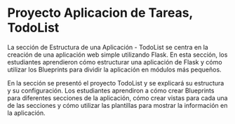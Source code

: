 # Proyecto Aplicacion de Tareas, TodoList
La sección de Estructura de una Aplicación - TodoList se centra en la creación de una aplicación web simple utilizando Flask. 
En esta sección, los estudiantes aprendieron cómo estructurar una aplicación de Flask y cómo utilizar los Blueprints para dividir la aplicación en módulos más pequeños.

En la sección se presentó el proyecto TodoList y se explicará su estructura y su configuración. 
Los estudiantes aprendiron a cómo crear Blueprints para diferentes secciones de la aplicación, 
cómo crear vistas para cada una de las secciones y cómo utilizar las plantillas para mostrar la información en la aplicación.

